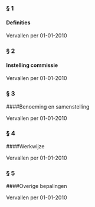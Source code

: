 <meta http-equiv='Content-Type' content='text/html; charset=utf-8' />

### § 1 

#### Definities 

Vervallen per 01-01-2010 

### § 2 

#### Instelling commissie 

Vervallen per 01-01-2010 

### § 3 

####Benoeming en samenstelling 

Vervallen per 01-01-2010 

### § 4 

####Werkwijze 

Vervallen per 01-01-2010 

### § 5 

####Overige bepalingen 

Vervallen per 01-01-2010 

